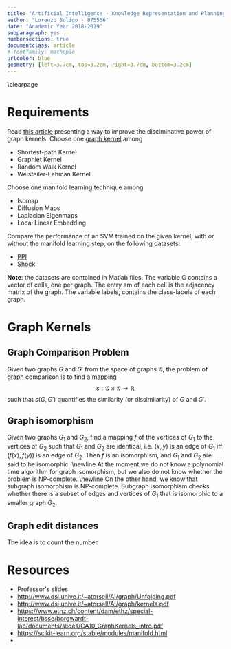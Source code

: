 ```yaml
---
title: "Artificial Intelligence - Knowledge Representation and Planning - Assignment 3"
author: "Lorenzo Soligo - 875566"
date: "Academic Year 2018-2019"
subparagraph: yes
numbersections: true
documentclass: article
# fontfamily: mathpple
urlcolor: blue
geometry: [left=3.7cm, top=3.2cm, right=3.7cm, bottom=3.2cm]
---
```


\clearpage

# Requirements 
Read [this article](http://www.dsi.unive.it/~atorsell/AI/graph/Unfolding.pdf) presenting a way to improve the disciminative power of graph kernels.
Choose one [graph kernel](http://www.dsi.unive.it/~atorsell/AI/graph/kernels.pdf) among

* Shortest-path Kernel
* Graphlet Kernel
* Random Walk Kernel
* Weisfeiler-Lehman Kernel


Choose one manifold learning technique among

* Isomap
* Diffusion Maps
* Laplacian Eigenmaps
* Local Linear Embedding


Compare the performance of an SVM trained on the given kernel, with or without the manifold learning step, on the following datasets:

* [PPI](http://www.dsi.unive.it/~atorsell/AI/graph/PPI.mat)
* [Shock](http://www.dsi.unive.it/~atorsell/AI/graph/Shock.mat)

**Note**: the datasets are contained in Matlab files. The variable G contains a vector of cells, one per graph. 
The entry am of each cell is the adjacency matrix of the graph.
The variable labels, contains the class-labels of each graph.	


# Graph Kernels
## Graph Comparison Problem
Given two graphs $G$ and $G'$ from the space of graphs $\mathcal{G}$, the problem of graph comparison is to find a mapping $$s:\mathcal{G}\times \mathcal{G}\rightarrow \mathbb{R}$$ such that $s(G, G')$ quantifies the similarity (or dissimilarity) of $G$ and $G'$. 

## Graph isomorphism
Given two graphs $G_1$ and $G_2$, find a mapping $f$ of the vertices of $G_1$ to the vertices of $G_2$ such that $G_1$ and $G_2$ are identical, i.e. $(x,y)$ is an edge of $G_1$ iff $(f(x), f(y))$ is an edge of $G_2$. Then $f$ is an isomorphism, and $G_1$ and $G_2$ are said to be isomorphic.
\newline
At the moment we do not know a polynomial time algorithm for graph isomorphism, but we also do not know whether the problem is NP-complete.
\newline
On the other hand, we know that subgraph isomorphism is NP-complete. Subgraph isomorphism checks whether there is a subset of edges and vertices of $G_1$ that is isomorphic to a smaller graph $G_2$.

## Graph edit distances 
The idea is to count the number 





# Resources
* Professor's slides
* http://www.dsi.unive.it/~atorsell/AI/graph/Unfolding.pdf
* http://www.dsi.unive.it/~atorsell/AI/graph/kernels.pdf
* https://www.ethz.ch/content/dam/ethz/special-interest/bsse/borgwardt-lab/documents/slides/CA10_GraphKernels_intro.pdf
* https://scikit-learn.org/stable/modules/manifold.html
* 